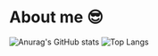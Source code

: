 # About me 😎

  <div>
    
  ![Anurag's GitHub stats](https://github-readme-stats.vercel.app/api?username=Kykoji000) ![Top Langs](https://github-readme-stats.vercel.app/api/top-langs/?username=Kykoji000&layout=compact)  <br>    
 
</div>

